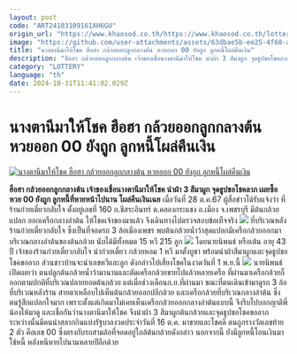 ```yaml
---
layout: post
code: "ART24103109161XH6GU"
origin_url: "https://www.khaosod.co.th/https://www.khaosod.co.th/lottery/news_9478473"
image: "https://github.com/user-attachments/assets/63dbae5b-ee25-4f68-a215-936d3ed182f0"
title: "นางตานีมาให้โชค ฮือฮา กล้วยออกลูกกลางต้น หวยออก 00 ยังถูก ลูกหนี้โผล่คืนเงิน"
description: "ฮือฮา กล้วยออกลูกกลางต้น เจ้าของเชื่อนางตานีมาให้โชค นำผ้า 3 สีมาผูก จุดธูปขอโชคลาภ เผยซื้อหวย 00 ยังถูก ลูกหนี้ที่หายหน้าไปนาน โผล่คืนเงินเฉย"
category: "LOTTERY"
language: "th"
date: 2024-10-31T11:41:02.029Z
---
```


# นางตานีมาให้โชค ฮือฮา กล้วยออกลูกกลางต้น หวยออก 00 ยังถูก ลูกหนี้โผล่คืนเงิน

[![นางตานีมาให้โชค ฮือฮา กล้วยออกลูกกลางต้น หวยออก 00 ยังถูก ลูกหนี้โผล่คืนเงิน](https://www.khaosod.co.th/wpapp/uploads/2024/10/banana-1.jpg "นางตานีมาให้โชค ฮือฮา กล้วยออกลูกกลางต้น หวยออก 00 ยังถูก ลูกหนี้โผล่คืนเงิน")](https://www.khaosod.co.th/wpapp/uploads/2024/10/banana-1.jpg)

**ฮือฮา กล้วยออกลูกกลางต้น เจ้าของเชื่อนางตานีมาให้โชค นำผ้า 3 สีมาผูก จุดธูปขอโชคลาภ เผยซื้อหวย 00 ยังถูก ลูกหนี้ที่หายหน้าไปนาน โผล่คืนเงินเฉย**
เมื่อวันที่ 28 ต.ค.67 ผู้สื่อข่าวได้รับแจ้งว่า ที่ร้านก๋วยเตี๋ยวกลับใจ ตั้งอยู่เลขที่ 160 ถ.ชีสระอินทร์ ต.คลองกระแชง อ.เมือง จ.เพชรบุรี มีต้นกล้วยแปลก ออกเครือกลางลำต้น ให้โชคเจ้าของมาแล้ว จึงเดินทางไปตรวจสอบข้อเท็จจริง
[![](https://www.khaosod.co.th/wpapp/uploads/2024/10/1163010_0-696x430.jpg)](https://www.khaosod.co.th/wpapp/uploads/2024/10/1163010_0.jpg)
ที่บริเวณหลังร้านก๋วยเตี๋ยวกลับใจ ซึ่งเป็นที่จอดรถ 3 ล้อเมืองเพชร พบต้นกล้วยน้ำว้าสุดแปลกมีเครือกล้วยออกมาบริเวณกลางลำต้นของต้นกล้วย นับได้มีทั้งหมด 15 หวี 215 ลูก
[![](https://www.khaosod.co.th/wpapp/uploads/2024/10/1163009_0-696x392.jpg)](https://www.khaosod.co.th/wpapp/uploads/2024/10/1163009_0.jpg)
โดยนายนิพนธ์ หรือเต้น อายุ 43 ปี เจ้าของร้านก๋วยเตี๋ยวกลับใจ นำก๋วยเตี๋ยว กล้วยหอม 1 หวี มาตั้งบูชา พร้อมนำผ้าสีมาผูกและจุดธูปขอโชคขอลาภ ส่วนชาวบ้านจะนำเลขหวีและลูก ดังกล่าวไปเสี่ยงโชคในงวดวันที่ 1 พ.ย.นี้
[![](https://www.khaosod.co.th/wpapp/uploads/2024/10/1163008_0-696x392.jpg)](https://www.khaosod.co.th/wpapp/uploads/2024/10/1163008_0.jpg)
นายนิพนธ์ เปิดเผยว่า ตนปลูกต้นกล้วยน้ำว้ามานานและตัดเครือกล้วยขายไปแล้วหลายเครือ ที่ผ่านมาเครือกล้วยก็ออกตามปกติที่บริเวณปลายยอดต้นกล้วย แต่เมื่อช่วงเดือนก.ย.ที่ผ่านมา ขณะที่ตนเดินเข้ามาดูรถ 3 ล้อที่บริเวณหลังร้าน สายตาเหลือบไปเห็นต้นกล้วยออกปลีกล้วย และเครือกล้วยที่บริเวณกลางลำต้น
ซึ่งตนรู้สึกแปลกใจมาก เพราะตั้งแต่เกิดมาไม่เคยเห็นเครือกล้วยออกกลางลำต้นแบบนี้ จึงรีบไปบอกญาติพี่น้องให้มาดู และเชื่อกันว่านางตานีมาให้โชค จึงนำผ้า 3 สีมาผูกต้นกล้วยและจุดธูปขอโชคขอลาภ
ระหว่างนั้นมีคนนำสลากกินแบ่งรัฐบาลงวดประจำวันที่ 16 ต.ค. มาขายและโชคดี ตนถูกรางวัลเลขท้าย 2 ตัว คือเลข 00 ซึ่งตรงกับรถสามล้อที่จอดอยู่ใกล้ต้นกล้วยดังกล่าว นอกจากนี้ ยังมีลูกหนี้โอนเงินมาใช้หนี้ หลังหนีหายไปนานหลายปีอีกด้วย